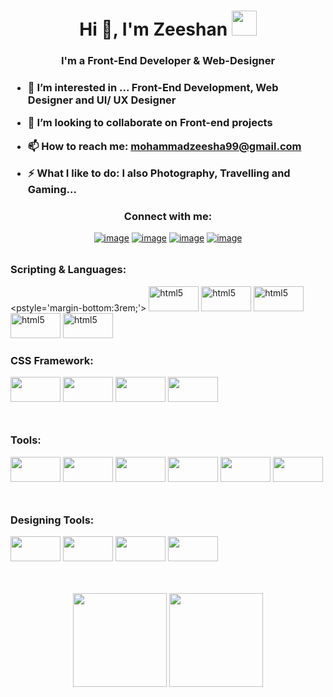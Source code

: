 <h1 align="center">Hi 👋, I'm Zeeshan <img height="40" src="https://emoji.gg/assets/emoji/6443-magic-hart.gif"></h1>
<h3 align="center">I'm a Front-End Developer & Web-Designer<h3>
  
- 🌱 I’m interested in ... Front-End Development, Web Designer and UI/ UX Designer

- 👯 I’m looking to collaborate on **Front-end projects**

- 📫 How to reach me: **mohammadzeesha99@gmail.com**

- ⚡ What I like to do: **I also  Photography, Travelling and Gaming...**

<h3 align="center">Connect with me:</h3>
<div align="center" style='margin-bottom:2rem;'>

[![image](https://img.shields.io/badge/LinkedIn-0077B5?style=for-the-badge&logo=linkedin&logoColor=white)](https://www.linkedin.com/in/mohammad-zeeshan-dev/)
[![image](https://img.shields.io/badge/Instagram-E4405F?style=for-the-badge&logo=instagram&logoColor=white)](https://www.instagram.com/mohdzzeeshan/)
[![image](https://img.shields.io/badge/Gmail-D14836?style=for-the-badge&logo=gmail&logoColor=white)](mailto:mohammadzeesha99@gmail.com)
[![image](https://img.shields.io/badge/Unsplash-D14836?style=for-the-badge&logo=unspalsh&logoColor=brown)](https://unsplash.com/@zeeshan_ques)
  
</div>

<h3>Scripting & Languages:</h3>

<pstyle='margin-bottom:3rem;'> 
  <a target="_blank" rel="noopener noreferrer"> 
    <img src="https://www.vectorlogo.zone/logos/reactjs/reactjs-ar21.svg" alt="html5" width="80" height="40"/> 
  </a>
   <a target="_blank" rel="noopener noreferrer"> 
    <img src="https://www.vectorlogo.zone/logos/javascript/javascript-ar21.svg" alt="html5" width="80" height="40"/> 
  </a>
   <a target="_blank" rel="noopener noreferrer"> 
    <img src="https://www.vectorlogo.zone/logos/nodejs/nodejs-ar21.svg" alt="html5" width="80" height="40"/> 
  </a>
   <a target="_blank" rel="noopener noreferrer"> 
    <img src="https://www.vectorlogo.zone/logos/w3_html5/w3_html5-ar21.svg" alt="html5" width="80" height="40"/> 
  </a>
   <a target="_blank" rel="noopener noreferrer"> 
    <img src="https://www.vectorlogo.zone/logos/nodejs/nodejs-ar21.svg" alt="html5" width="80" height="40"/> 
  </a>
</p>
  
  
<h3>CSS Framework:</h3>

<p style='margin-bottom:3rem;' > 
  <a target="_blank" rel="noopener noreferrer"> 
    <img src="https://www.vectorlogo.zone/logos/w3_css/w3_css-ar21.svg" width="80" height="40"/> 
  </a>
  <a target="_blank" rel="noopener noreferrer"> 
    <img src="https://www.vectorlogo.zone/logos/lesscss/lesscss-ar21.svg"  width="80" height="40"/> 
  </a>
    <a target="_blank" rel="noopener noreferrer"> 
    <img src="https://www.vectorlogo.zone/logos/getbootstrap/getbootstrap-ar21.svg" width="80" height="40"/> 
  </a>
    <a target="_blank" rel="noopener noreferrer"> 
    <img src="https://www.vectorlogo.zone/logos/sass-lang/sass-lang-ar21.svg" width="80" height="40"/> 
  </a>
</p>
  
 <h3>Tools:</h3>

<p style='margin-bottom:3rem;' > 
  <a target="_blank" rel="noopener noreferrer"> 
    <img src="https://www.vectorlogo.zone/logos/github/github-ar21.svg"  width="80" height="40"/> 
  </a>
  <a target="_blank" rel="noopener noreferrer"> 
    <img src="https://www.vectorlogo.zone/logos/bitbucket/bitbucket-ar21.svg"  width="80" height="40"/> 
  </a>
    <a target="_blank" rel="noopener noreferrer"> 
    <img src="https://www.vectorlogo.zone/logos/git-scm/git-scm-ar21.svg" width="80" height="40"/> 
  </a>
    <a target="_blank" rel="noopener noreferrer"> 
    <img src="https://www.vectorlogo.zone/logos/netlify/netlify-ar21.svg" width="80" height="40"/> 
  </a>
    <a target="_blank" rel="noopener noreferrer"> 
    <img src="https://www.vectorlogo.zone/logos/trello/trello-ar21.svg" width="80" height="40"/> 
  </a>
    <a target="_blank" rel="noopener noreferrer"> 
    <img src="https://www.vectorlogo.zone/logos/slack/slack-ar21.svg" width="80" height="40"/> 
  </a>
</p>
  
  


<h3>Designing Tools:</h3>

<p style='margin-bottom:3rem;'> 
  <a target="_blank" rel="noopener noreferrer"> 
    <img src="https://www.vectorlogo.zone/logos/figma/figma-ar21.svg" width="80" height="40"/> 
  </a>
  <a target="_blank" rel="noopener noreferrer"> 
    <img src="https://www.vectorlogo.zone/logos/gimp/gimp-ar21.svg"width="80" height="40"/> 
  </a>
    <a target="_blank" rel="noopener noreferrer"> 
    <img src="https://www.vectorlogo.zone/logos/canva/canva-ar21.svg" width="80" height="40"/> 
  </a>   
  <a target="_blank" rel="noopener noreferrer"> 
    <img src="https://miro.medium.com/max/636/1*p1TndLk3UsGPBsM7qHPZIw.png" width="80" height="40"/> 
  </a>
 
</p>
  
<p align= "center" style='margin-top:3rem;'>
  <img height= "150" src="https://github-readme-stats.vercel.app/api?username=MohammadZeeshanQ&theme=react&show_icons=true&include_all_commits=true" />
  <img height= "150" src="https://github-readme-stats.vercel.app/api/top-langs/?username=MohammadZeeshanQ&theme=react&layout=compact" />
</p>
